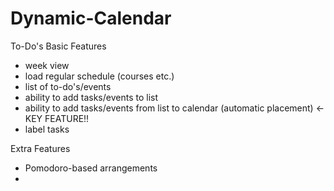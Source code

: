 # Dynamic-Calendar

To-Do's
Basic Features
 - week view
 - load regular schedule (courses etc.)
 - list of to-do's/events 
 - ability to add tasks/events to list
 - ability to add tasks/events from list to calendar (automatic placement) <-KEY FEATURE!!
 - label tasks

 Extra Features
 - Pomodoro-based arrangements
 - 
